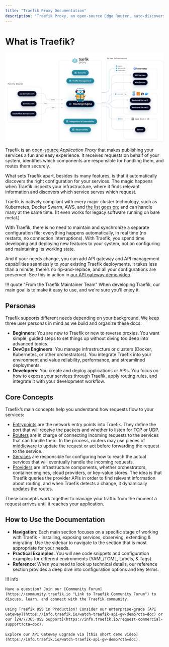 ```yaml
---
title: "Traefik Proxy Documentation"
description: "Traefik Proxy, an open-source Edge Router, auto-discovers configurations and supports major orchestrators, like Kubernetes. Read the technical documentation."
---
```


# What is Traefik?

![Architecture](assets/img/traefik-architecture.png)

Traefik is an [open-source](https://github.com/traefik/traefik) *Application Proxy* that makes publishing your services a fun and easy experience. 
It receives requests on behalf of your system, identifies which components are responsible for handling them, and routes them securely. 

What sets Traefik apart, besides its many features, is that it automatically discovers the right configuration for your services. 
The magic happens when Traefik inspects your infrastructure, where it finds relevant information and discovers which service serves which request. 

Traefik is natively compliant with every major cluster technology, such as Kubernetes, Docker Swarm, AWS, and [the list goes on](./reference/install-configuration/providers/overview.md); and can handle many at the same time. (It even works for legacy software running on bare metal.)
 
With Traefik, there is no need to maintain and synchronize a separate configuration file: everything happens automatically, in real time (no restarts, no connection interruptions).
With Traefik, you spend time developing and deploying new features to your system, not on configuring and maintaining its working state.

And if your needs change, you can add API gateway and API management capabilities seamlessly to your existing Traefik deployments. It takes less than a minute, there’s no rip-and-replace, and all your configurations are preserved. See this in action in [our API gateway demo video](https://info.traefik.io/watch-traefik-api-gw-demo?cta=docs).

!!! quote "From the Traefik Maintainer Team" 
    When developing Traefik, our main goal is to make it easy to use, and we're sure you'll enjoy it.

## Personas

Traefik supports different needs depending on your background. We keep three user personas in mind as we build and organize these docs:

- **Beginners**: You are new to Traefik or new to reverse proxies. You want simple, guided steps to set things up without diving too deep into advanced topics.
- **DevOps Engineers**: You manage infrastructure or clusters (Docker, Kubernetes, or other orchestrators). You integrate Traefik into your environment and value reliability, performance, and streamlined deployments.
- **Developers**: You create and deploy applications or APIs. You focus on how to expose your services through Traefik, apply routing rules, and integrate it with your development workflow.

## Core Concepts

Traefik’s main concepts help you understand how requests flow to your services:

- [Entrypoints](./reference/install-configuration/entrypoints.md) are the network entry points into Traefik. They define the port that will receive the packets and whether to listen for TCP or UDP.
- [Routers](./reference/routing-configuration/http/router/rules-and-priority.md) are in charge of connecting incoming requests to the services that can handle them. In the process, routers may use pieces of [middleware](./reference/routing-configuration/http/middlewares/overview.md) to update the request or act before forwarding the request to the service.
- [Services](./reference/routing-configuration/http/load-balancing/service.md) are responsible for configuring how to reach the actual services that will eventually handle the incoming requests.
- [Providers](./reference/install-configuration/providers/overview.md) are infrastructure components, whether orchestrators, container engines, cloud providers, or key-value stores. The idea is that Traefik queries the provider APIs in order to find relevant information about routing, and when Traefik detects a change, it dynamically updates the routes.

These concepts work together to manage your traffic from the moment a request arrives until it reaches your application.

## How to Use the Documentation

- **Navigation**: Each main section focuses on a specific stage of working with Traefik - installing, exposing services, observing, extending & migrating. 
Use the sidebar to navigate to the section that is most appropriate for your needs.
- **Practical Examples**: You will see code snippets and configuration examples for different environments (YAML/TOML, Labels, & Tags).
- **Reference**: When you need to look up technical details, our reference section provides a deep dive into configuration options and key terms.

!!! info

    Have a question? Join our [Community Forum](https://community.traefik.io "Link to Traefik Community Forum") to discuss, learn, and connect with the Traefik community.

    Using Traefik OSS in Production? Consider our enterprise-grade [API Gateway](https://info.traefik.io/watch-traefik-api-gw-demo?cta=doc) or our [24/7/365 OSS Support](https://info.traefik.io/request-commercial-support?cta=doc).

    Explore our API Gateway upgrade via [this short demo video](https://info.traefik.io/watch-traefik-api-gw-demo?cta=doc).
